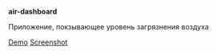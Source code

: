 **air-dashboard**

Приложение, покзывающее уровень загрязнения воздуха

[Demo](https://anzhelaabitova.github.io/air-dashboard/)
[Screenshot](https://anzhelaabitova.github.io/air-dashboard/screenshot.png)